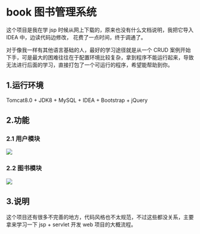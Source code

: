 
# book 图书管理系统 

这个项目是我在学 jsp 时候从网上下载的，原来也没有什么文档说明，我把它导入 IDEA 中，边读代码边修改，
花费了一点时间，终于调通了。

对于像我一样有其他语言基础的人，最好的学习途径就是从一个 CRUD 案例开始下手，可是最大的困难往往在于配置环境比较复杂，拿到程序不能运行起来，导致无法进行后面的学习，直接打包了一个可运行的程序，希望能帮助到你。

## 1.运行环境
Tomcat8.0 + JDK8 + MySQL + IDEA + Bootstrap + jQuery

## 2.功能
### 2.1 用户模块
![](https://github.com/tw1996/book/blob/master/WebContent/resource/images/user_info.png?raw=true)
### 2.2 图书模块
![](https://github.com/tw1996/book/blob/master/WebContent/resource/images/book_info.png?raw=true)

## 3.说明
这个项目还有很多不完善的地方，代码风格也不太规范，不过这些都没关系，主要拿来学习一下 jsp + servlet  开发 web 项目的大概流程。
